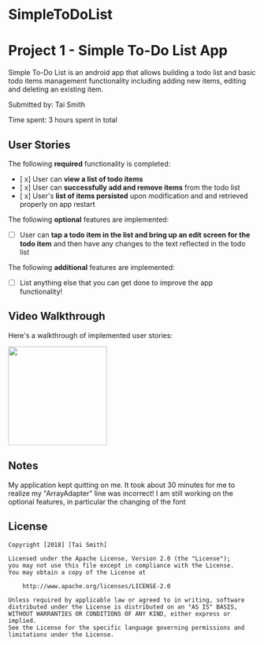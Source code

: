 # SimpleToDoList
# Project 1 -  Simple To-Do List App

Simple To-Do List is an android app that allows building a todo list and basic todo items management functionality including adding new items, editing and deleting an existing item.

Submitted by: Tai Smith 

Time spent: 3 hours spent in total

## User Stories

The following **required** functionality is completed:

* [ x] User can **view a list of todo items**
* [ x] User can **successfully add and remove items** from the todo list
* [ x] User's **list of items persisted** upon modification and and retrieved properly on app restart

The following **optional** features are implemented:

* [ ] User can **tap a todo item in the list and bring up an edit screen for the todo item** and then have any changes to the text reflected in the todo list

The following **additional** features are implemented:

* [ ] List anything else that you can get done to improve the app functionality!

## Video Walkthrough

Here's a walkthrough of implemented user stories:

<img src="http://g.recordit.co/nMe2DF11g4.gif" width=200><br>


## Notes

My application kept quitting on me. It took about 30 minutes for me to realize  my "ArrayAdapter" line was incorrect! 
I am still working on the optional features, in particular the changing of the font 
## License

    Copyright [2018] [Tai Smith]

    Licensed under the Apache License, Version 2.0 (the "License");
    you may not use this file except in compliance with the License.
    You may obtain a copy of the License at

        http://www.apache.org/licenses/LICENSE-2.0

    Unless required by applicable law or agreed to in writing, software
    distributed under the License is distributed on an "AS IS" BASIS,
    WITHOUT WARRANTIES OR CONDITIONS OF ANY KIND, either express or implied.
    See the License for the specific language governing permissions and
    limitations under the License.
